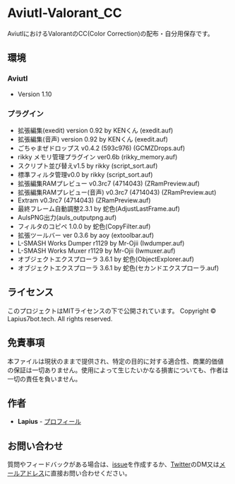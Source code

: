 # Aviutl-Valorant_CC
AviutlにおけるValorantのCC(Color Correction)の配布・自分用保存です。

## 環境
### Aviutl
- Version 1.10

### プラグイン
- 拡張編集(exedit) version 0.92 by KENくん (exedit.auf)
- 拡張編集(音声) version 0.92 by KENくん (exedit.auf)
- ごちゃまぜドロップス v0.4.2 (593c976) (GCMZDrops.auf)
- rikky メモリ管理プラグイン ver0.6b (rikky_memory.auf)
- スクリプト並び替えv1.5 by rikky (script_sort.auf)
- 標準フィルタ管理v0.0 by rikky (script_sort.auf)
- 拡張編集RAMプレビュー v0.3rc7 (4714043) (ZRamPreview.auf)
- 拡張編集RAMプレビュー(音声) v0.3rc7 (4714043) (ZRamPreview.aut)
- Extram v0.3rc7 (4714043) (ZRamPreview.auf)
- 最終フレーム自動調整2.3.1 by 蛇色(AdjustLastFrame.auf)
- AulsPNG出力(auls_outputpng.auf)
- フィルタのコピペ 1.0.0 by 蛇色(CopyFilter.auf)
- 拡張ツールバー ver 0.3.6 by aoy (extoolbar.auf)
- L-SMASH Works Dumper r1129 by Mr-Ojii (Iwdumper.auf)
- L-SMASH Works Muxer r1129 by Mr-Ojii (Iwmuxer.auf)
- オブジェクトエクスプローラ 3.6.1 by 蛇色(ObjectExplorer.auf)
- オブジェクトエクスプローラ 3.6.1 by 蛇色(セカンドエクスプローラ.auf)

## ライセンス
このプロジェクトはMITライセンスの下で公開されています。
Copyright © Lapius7bot.tech. All rights reserved.

## 免責事項
本ファイルは現状のままで提供され、特定の目的に対する適合性、商業的価値の保証は一切ありません。使用によって生じたいかなる損害についても、作者は一切の責任を負いません。

## 作者
- **Lapius** - [プロフィール](https://kmr1.org/lit.link_Lapius)

## お問い合わせ
質問やフィードバックがある場合は、[issue](https://github.com/Lapius7/Aviutl-Valorant_CC/issues)を作成するか、[Twitter](https://twitter.com/Lapius7)のDM又は[メールアドレス](contact-us@lapius7bot.tech)に直接お問い合わせください。
